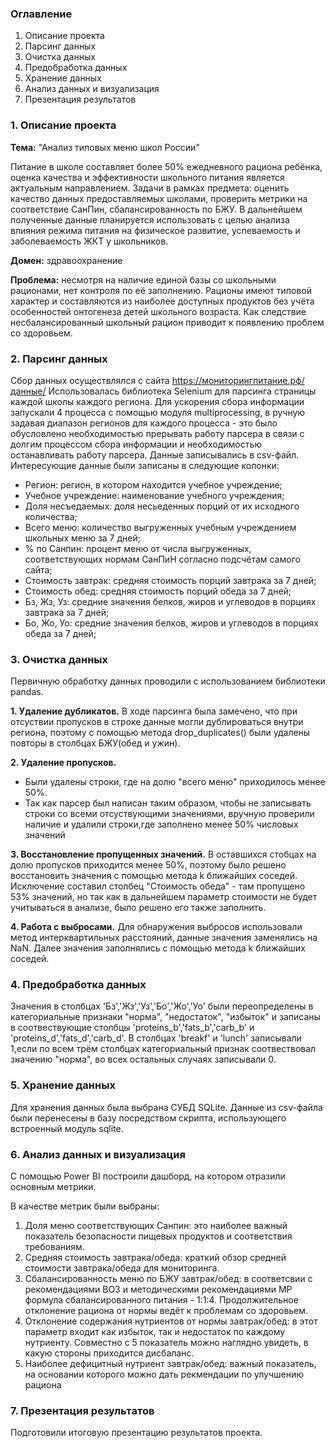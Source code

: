 ### Оглавление

1. Описание проекта
2. Парсинг данных
3. Очистка данных
4. Предобработка данных
5. Хранение данных
6. Анализ данных и визуализация
7. Презентация результатов

### 1. Описание проекта

**Тема:** "Анализ типовых меню школ России"
 
 Питание в школе составляет более 50% ежедневного рациона ребёнка, оценка качества и эффективности школьного питания является актуальным направлением. Задачи в рамках предмета: оценить качество данных предоставляемых школами, проверить метрики на  соответствие СанПин, сбалансированность по БЖУ. В дальнейшем полученные данные планируется использовать с целью анализа влияния режима питания на физическое развитие, успеваемость и заболеваемость ЖКТ у школьников.

**Домен:** здравоохранение

**Проблема:** несмотря на наличие единой базы со школьными рационами, нет контроля по её заполнению. Рационы имеют типовой характер и составляются из наиболее доступных продуктов без учёта особенностей онтогенеза детей школьного возраста. Как следствие несбалансированный школьный рацион приводит к появлению проблем со здоровьем.


### 2. Парсинг данных

Сбор данных осуществлялся с сайта https://мониторингпитание.рф/данные/
Использовалась библиотека Selenium для парсинга страницы каждой школы каждого региона. Для ускорения сбора информации запускали 4 процесса с помощью модуля multiprocessing, в ручную задавая диапазон регионов для каждого процесса - это было обусловлено необходимостью прерывать работу парсера в связи с долгим процессом сбора информации и необходимостью останавливать работу парсера. Данные записывались в csv-файл.
Интересующие данные были записаны в следующие колонки:
- Регион: регион, в котором находится учебное учреждение;
- Учебное учреждение: наименование учебного учреждения;
- Доля несъедаемых: доля несьеденных порций от их исходного количества;
- Всего меню: количество выгруженных учебным учреждением школьных меню за 7 дней;
- % по Санпин: процент меню от числа выгруженных, соответствующих нормам СанПиН согласно подсчётам самого сайта;
- Стоимость завтрак: средняя стоимость порций завтрака за 7 дней;
- Стоимость обед: средняя стоимость порций обеда за 7 дней;
- Бз, Жз, Уз: средние значения белков, жиров и углеводов в порциях завтрака за 7 дней;
- Бо, Жо, Уо: средние значения белков, жиров и углеводов в порциях обеда за 7 дней;


### 3. Очистка данных

Первичную обработку данных проводили с использованием библиотеки pandas.

**1. Удаление дубликатов.**
   В ходе парсинга была замечено, что при отсуствии пропусков в строке данные могли дублироваться внутри региона, поэтому 
с помощью метода drop_duplicates() были удалены повторы в столбцах БЖУ(обед и ужин).

**2. Удаление пропусков.**
   - Были удалены строки, где на долю "всего меню" приходилось менее 50%.
   - Так как парсер был написан таким образом, чтобы не записывать строки со всеми отсуствующими значениями, вручную проверили наличие и удалили строки,где заполнено менее 50% числовых значений
     
 **3. Восстановление пропущенных значений.**
    В оставшихся стобцах на долю пропусков приходится менее 50%, поэтому было решено восстановить значения с помощью метода k ближайших соседей. Исключение составил столбец "Стоимость обеда" - там пропущено 53% значений, но так как в дальнейшем параметр стоимости не будет учитываться в анализе, было решено его также заполнить.
    
 **4. Работа с выбросами.**
    Для обнаружения выбросов использовали метод интерквартильных расстояний, данные значения заменялись на NaN. Далее значения заполнялись с помощью метода k ближайших соседей.


### 4. Предобработка данных

Значения в столбцах 'Бз','Жз','Уз','Бо','Жо','Уо' были переопределены в категориальные признаки "норма", "недостаток", "избыток" и записаны в соотвествующие столбцы 'proteins_b','fats_b','carb_b' и 'proteins_d','fats_d','carb_d'. В столбцах 'breakf' и 'lunch' записывали 1,если по всем трём столбцах категориальный признак соотвествовал значению "норма", во всех остальных случаях записывали 0.


### 5. Хранение данных
Для хранения данных была выбрана СУБД SQLite. Данные из csv-файла были перенесены в базу посредством скрипта, использующего встроенный модуль sqlite.


### 6. Анализ данных и визуализация
С помощью Power BI построили дашборд, на котором отразили основным метрики.

В качестве метрик были выбраны:
1) Доля меню соответствующих Санпин: это наиболее важный показатель безопасности пищевых продуктов и соответствия требованиям.
2) Средняя стоимость завтрака/обеда: краткий обзор средней стоимости завтрака/обеда для мониторинга.
3) Сбалансированность меню по БЖУ завтрак/обед: в соответсвии с рекомендациями ВОЗ и методическими рекомендациями МР формула сбалансированного питания - 1:1:4. Продолжительное отклонение рациона от нормы ведёт к проблемам со здоровьем.
4) Отклонение содержания нутриентов от нормы завтрак/обед: в этот параметр входит как избыток, так и недостаток по каждому нутриенту. Совместно с 5 показатель можно наглядно увидеть, в какую стороны приходится дисбаланс.
5) Наиболее дефицитный нутриент завтрак/обед: важный показатель, на основании которого можно дать рекмендации по улучшению рациона

### 7. Презентация результатов
Подготовили итоговую презентацию результатов проекта.


